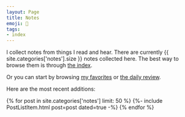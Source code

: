 ```yaml
---
layout: Page
title: Notes
emoji: 📝
tags:
- index
---
```


I collect notes from things I read and hear.
There are currently {{ site.categories['notes'].size }} notes collected here.
The best way to browse them is through [the index](/tags).

Or you can start by browsing [my favorites](/search?q=%27favorite&keys=tags) or [the daily review](/notes/daily-review/).

Here are the most recent additions:

{% for post in site.categories['notes'] limit: 50 %}
{%- include PostListItem.html post=post dated=true -%}
{% endfor %}
